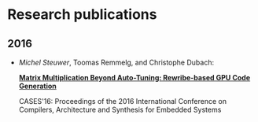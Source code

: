 # Research publications

## 2016

- *Michel Steuwer*, Toomas Remmelg, and Christophe Dubach:

  [**Matrix Multiplication Beyond Auto-Tuning: Rewribe-based GPU Code Generation**](https://github.com/michel-steuwer/publications/blob/master/2016/CASES-2016.pdf)

  CASES'16: Proceedings of the 2016 International Conference on Compilers, Architecture and Synthesis for Embedded Systems

